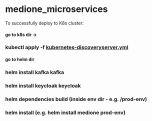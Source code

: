 # medione_microservices

To successfully deploy to K8s cluster:

#### go to k8s dir ->
### kubectl apply -f [kubernetes-discoveryserver.yml](k8s%2Fkubernetes-discoveryserver.yml)
#### go to helm dir
### helm install kafka kafka
### helm install keycloak keycloak
### helm dependencies build (inside env dir - e.g. /prod-env)
### helm install <release-name> <env-name> (e.g. helm install medione prod-env)